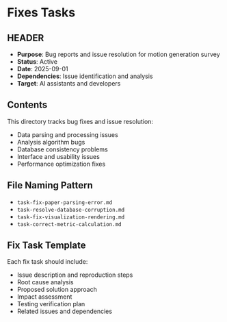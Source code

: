 # Fixes Tasks

## HEADER
- **Purpose**: Bug reports and issue resolution for motion generation survey
- **Status**: Active
- **Date**: 2025-09-01
- **Dependencies**: Issue identification and analysis
- **Target**: AI assistants and developers

## Contents

This directory tracks bug fixes and issue resolution:

- Data parsing and processing issues
- Analysis algorithm bugs
- Database consistency problems
- Interface and usability issues
- Performance optimization fixes

## File Naming Pattern

- `task-fix-paper-parsing-error.md`
- `task-resolve-database-corruption.md`
- `task-fix-visualization-rendering.md`
- `task-correct-metric-calculation.md`

## Fix Task Template

Each fix task should include:
- Issue description and reproduction steps
- Root cause analysis
- Proposed solution approach
- Impact assessment
- Testing verification plan
- Related issues and dependencies